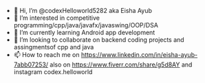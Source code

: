 - 👋 Hi, I’m @codexHelloworld5282 aka Eisha Ayub
- 👀 I’m interested in competitive programming/cpp/java/javafx/javaswing/OOP/DSA
- 🌱 I’m currently learning Android app development 
- 💞️ I’m looking to collaborate on backend coding projects and assingmentsof cpp and java
- 📫 How to reach me on https://www.linkedin.com/in/eisha-ayub-7abb07253/
      also on https://www.fiverr.com/share/g5d8AY and instagram codex.helloworld

<!---
codexHelloworld5282/codexHelloworld5282 is a ✨ special ✨ repository because its `README.md` (this file) appears on your GitHub profile.
You can click the Preview link to take a look at your changes.
--->
